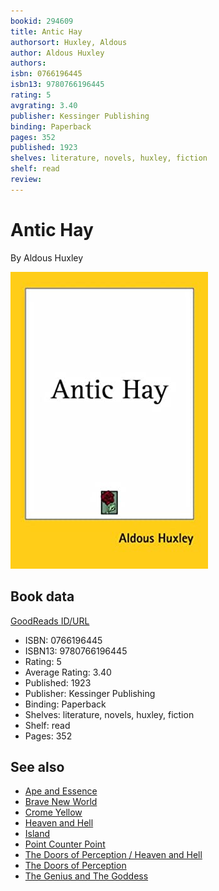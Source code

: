 ```yaml
---
bookid: 294609
title: Antic Hay
authorsort: Huxley, Aldous
author: Aldous Huxley
authors: 
isbn: 0766196445
isbn13: 9780766196445
rating: 5
avgrating: 3.40
publisher: Kessinger Publishing
binding: Paperback
pages: 352
published: 1923
shelves: literature, novels, huxley, fiction
shelf: read
review: 
---
```


# Antic Hay

By Aldous Huxley

![](../../assets/bookcovers/1615664076l/294609._SY475_.jpg)

## Book data

[GoodReads ID/URL](https://www.goodreads.com/book/show/294609)

- ISBN: 0766196445
- ISBN13: 9780766196445
- Rating: 5
- Average Rating: 3.40
- Published: 1923
- Publisher: Kessinger Publishing
- Binding: Paperback
- Shelves: literature, novels, huxley, fiction
- Shelf: read
- Pages: 352


## See also

- [Ape and Essence](Ape_and_Essence.md)
- [Brave New World](Brave_New_World.md)
- [Crome Yellow](Crome_Yellow.md)
- [Heaven and Hell](Heaven_and_Hell.md)
- [Island](Island.md)
- [Point Counter Point](Point_Counter_Point.md)
- [The Doors of Perception / Heaven and Hell](The_Doors_of_Perception_-_Heaven_and_Hell.md)
- [The Doors of Perception](The_Doors_of_Perception.md)
- [The Genius and The Goddess](The_Genius_and_The_Goddess.md)
